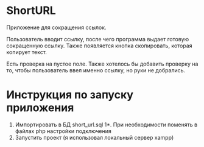# ShortURL
Приложение для сокращения ссылок.

Пользователь вводит ссылку, после чего программа выдает готовую сокращенную ссылку. 
Также появляется кнопка скопировать, которая копирует текст.

Есть проверка на пустое поле.
Также хотелось бы добавить проверку на то, чтобы пользователь ввел именно ссылку, но руки не добрались.

# Инструкция по запуску приложения

1. Импортировать в БД short_url.sql
1*. При необходимости поменять в файлах php настройки подключения
2. Запустить проект (я использовал локальный сервер xampp)